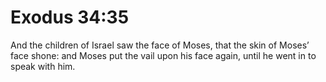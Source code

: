 # Exodus 34:35

And the children of Israel saw the face of Moses, that the skin of Moses’ face shone: and Moses put the vail upon his face again, until he went in to speak with him.